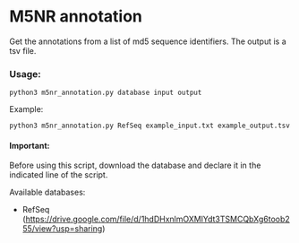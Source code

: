 # M5NR annotation

Get the annotations from a list of md5 sequence identifiers. The output is a tsv file.

### Usage:

```python3 m5nr_annotation.py database input output```

Example:

```python3 m5nr_annotation.py RefSeq example_input.txt example_output.tsv```

#### Important:

Before using this script, download the database and declare it in the indicated line of the script.

Available databases:

- RefSeq (https://drive.google.com/file/d/1hdDHxnlmOXMlYdt3TSMCQbXg6toob255/view?usp=sharing)
